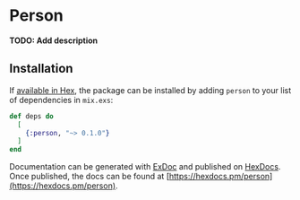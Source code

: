 # Person

**TODO: Add description**

## Installation

If [available in Hex](https://hex.pm/docs/publish), the package can be installed
by adding `person` to your list of dependencies in `mix.exs`:

```elixir
def deps do
  [
    {:person, "~> 0.1.0"}
  ]
end
```

Documentation can be generated with [ExDoc](https://github.com/elixir-lang/ex_doc)
and published on [HexDocs](https://hexdocs.pm). Once published, the docs can
be found at [https://hexdocs.pm/person](https://hexdocs.pm/person).

